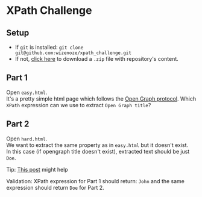 # XPath Challenge

## Setup
* If `git` is installed: `git clone git@github.com:wizenoze/xpath_challenge.git`
* If not, [click here](https://github.com/wizenoze/xpath_challenge/archive/master.zip) to download a `.zip` file with repository's content.


## Part 1
Open `easy.html`.  
It's a pretty simple html page which follows the [Open Graph protocol](http://ogp.me/).
Which `XPath` expression can we use to extract `Open Graph title`?

## Part 2
Open `hard.html`.  
We want to extract the same property as in `easy.html` but it doesn't exist.  
In this case (if opengraph title doesn't exist), extracted text should be just `Doe`. 

Tip: [This post](https://stackoverflow.com/questions/4489976/xpath-to-return-default-value-if-node-not-present/) might help

Validation: XPath expression for Part 1 should return: `John` and the same expression should return `Doe` for Part 2.


